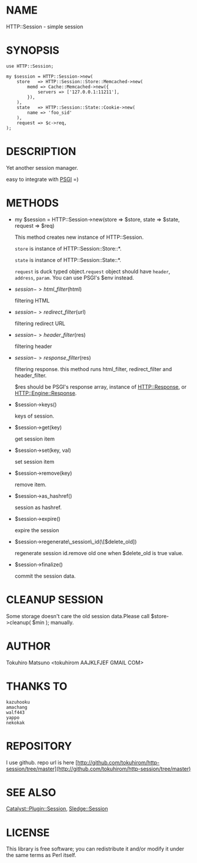 # NAME

HTTP::Session - simple session

# SYNOPSIS

    use HTTP::Session;

    my $session = HTTP::Session->new(
        store   => HTTP::Session::Store::Memcached->new(
            memd => Cache::Memcached->new({
                servers => ['127.0.0.1:11211'],
            }),
        ),
        state   => HTTP::Session::State::Cookie->new(
            name => 'foo_sid'
        ),
        request => $c->req,
    );

# DESCRIPTION

Yet another session manager.

easy to integrate with [PSGI](https://metacpan.org/pod/PSGI) =)

# METHODS

- my $session = HTTP::Session->new(store => $store, state => $state, request => $req)

    This method creates new instance of HTTP::Session.

    `store` is instance of HTTP::Session::Store::\*.

    `state` is instance of HTTP::Session::State::\*.

    `request` is duck typed object.`request` object should have `header`, `address`, `param`.
    You can use PSGI's $env instead.

- $session->html\_filter($html)

    filtering HTML

- $session->redirect\_filter($url)

    filtering redirect URL

- $session->header\_filter($res)

    filtering header

- $session->response\_filter($res)

    filtering response. this method runs html\_filter, redirect\_filter and header\_filter.

    $res should be PSGI's response array, instance of [HTTP::Response](https://metacpan.org/pod/HTTP%3A%3AResponse), or [HTTP::Engine::Response](https://metacpan.org/pod/HTTP%3A%3AEngine%3A%3AResponse).

- $session->keys()

    keys of session.

- $session->get(key)

    get session item

- $session->set(key, val)

    set session item

- $session->remove(key)

    remove item.

- $session->as\_hashref()

    session as hashref.

- $session->expire()

    expire the session

- $session->regenerate\_session\_id(\[$delete\_old\])

    regenerate session id.remove old one when $delete\_old is true value.

- $session->finalize()

    commit the session data.

# CLEANUP SESSION

Some storage doesn't care the old session data.Please call $store->cleanup( $min ); manually.

# AUTHOR

Tokuhiro Matsuno &lt;tokuhirom AAJKLFJEF GMAIL COM>

# THANKS TO

    kazuhooku
    amachang
    walf443
    yappo
    nekokak

# REPOSITORY

I use github.
repo url is here [http://github.com/tokuhirom/http-session/tree/master](http://github.com/tokuhirom/http-session/tree/master)

# SEE ALSO

[Catalyst::Plugin::Session](https://metacpan.org/pod/Catalyst%3A%3APlugin%3A%3ASession), [Sledge::Session](https://metacpan.org/pod/Sledge%3A%3ASession)

# LICENSE

This library is free software; you can redistribute it and/or modify
it under the same terms as Perl itself.
